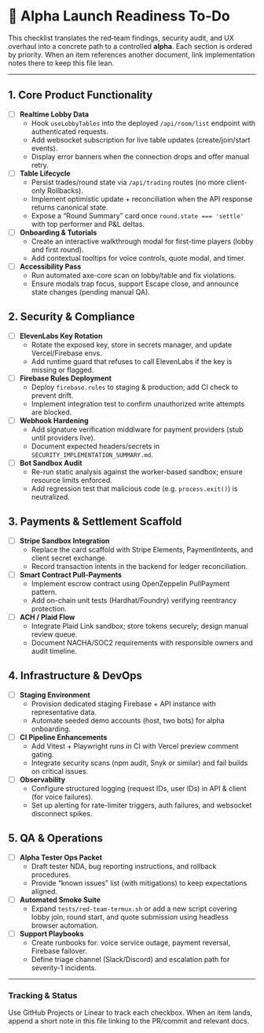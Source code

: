 # 🚦 Alpha Launch Readiness To‑Do

This checklist translates the red‑team findings, security audit, and UX overhaul into a concrete path to a controlled **alpha**. Each section is ordered by priority. When an item references another document, link implementation notes there to keep this file lean.

---

## 1. Core Product Functionality

- [ ] **Realtime Lobby Data**
  - Hook `useLobbyTables` into the deployed `/api/room/list` endpoint with authenticated requests.
  - Add websocket subscription for live table updates (create/join/start events).
  - Display error banners when the connection drops and offer manual retry.
- [ ] **Table Lifecycle**
  - Persist trades/round state via `/api/trading` routes (no more client-only Rollbacks).
  - Implement optimistic update + reconciliation when the API response returns canonical state.
  - Expose a “Round Summary” card once `round.state === 'settle'` with top performer and P&L deltas.
- [ ] **Onboarding & Tutorials**
  - Create an interactive walkthrough modal for first-time players (lobby and first round).
  - Add contextual tooltips for voice controls, quote modal, and timer.
- [ ] **Accessibility Pass**
  - Run automated axe-core scan on lobby/table and fix violations.
  - Ensure modals trap focus, support Escape close, and announce state changes (pending manual QA).

## 2. Security & Compliance

- [ ] **ElevenLabs Key Rotation**
  - Rotate the exposed key, store in secrets manager, and update Vercel/Firebase envs.
  - Add runtime guard that refuses to call ElevenLabs if the key is missing or flagged.
- [ ] **Firebase Rules Deployment**
  - Deploy `firebase.rules` to staging & production; add CI check to prevent drift.
  - Implement integration test to confirm unauthorized write attempts are blocked.
- [ ] **Webhook Hardening**
  - Add signature verification middlware for payment providers (stub until providers live).
  - Document expected headers/secrets in `SECURITY_IMPLEMENTATION_SUMMARY.md`.
- [ ] **Bot Sandbox Audit**
  - Re-run static analysis against the worker-based sandbox; ensure resource limits enforced.
  - Add regression test that malicious code (e.g. `process.exit()`) is neutralized.

## 3. Payments & Settlement Scaffold

- [ ] **Stripe Sandbox Integration**
  - Replace the card scaffold with Stripe Elements, PaymentIntents, and client secret exchange.
  - Record transaction intents in the backend for ledger reconciliation.
- [ ] **Smart Contract Pull-Payments**
  - Implement escrow contract using OpenZeppelin PullPayment pattern.
  - Add on-chain unit tests (Hardhat/Foundry) verifying reentrancy protection.
- [ ] **ACH / Plaid Flow**
  - Integrate Plaid Link sandbox; store tokens securely; design manual review queue.
  - Document NACHA/SOC2 requirements with responsible owners and audit timeline.

## 4. Infrastructure & DevOps

- [ ] **Staging Environment**
  - Provision dedicated staging Firebase + API instance with representative data.
  - Automate seeded demo accounts (host, two bots) for alpha onboarding.
- [ ] **CI Pipeline Enhancements**
  - Add Vitest + Playwright runs in CI with Vercel preview comment gating.
  - Integrate security scans (npm audit, Snyk or similar) and fail builds on critical issues.
- [ ] **Observability**
  - Configure structured logging (request IDs, user IDs) in API & client (for voice failures).
  - Set up alerting for rate-limiter triggers, auth failures, and websocket disconnect spikes.

## 5. QA & Operations

- [ ] **Alpha Tester Ops Packet**
  - Draft tester NDA, bug reporting instructions, and rollback procedures.
  - Provide “known issues” list (with mitigations) to keep expectations aligned.
- [ ] **Automated Smoke Suite**
  - Expand `tests/red-team-termux.sh` or add a new script covering lobby join, round start, and quote submission using headless browser automation.
- [ ] **Support Playbooks**
  - Create runbooks for: voice service outage, payment reversal, Firebase failover.
  - Define triage channel (Slack/Discord) and escalation path for severity-1 incidents.

---

### Tracking & Status

Use GitHub Projects or Linear to track each checkbox. When an item lands, append a short note in this file linking to the PR/commit and relevant docs.

